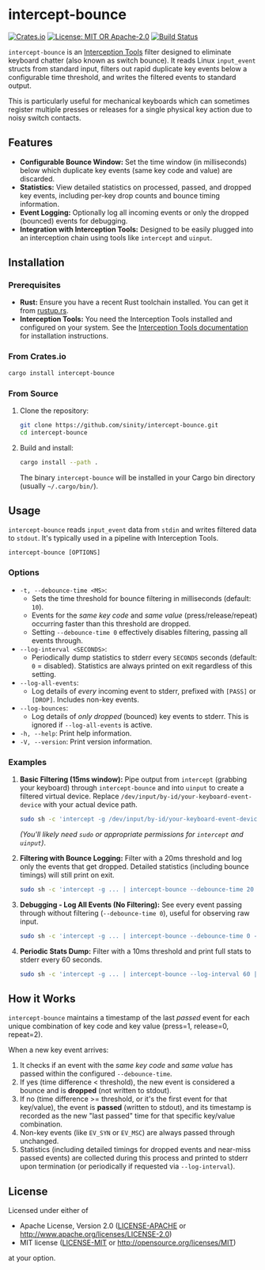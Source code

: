 # intercept-bounce

[![Crates.io](https://img.shields.io/crates/v/intercept-bounce.svg)](https://crates.io/crates/intercept-bounce)
[![License: MIT OR Apache-2.0](https://img.shields.io/badge/License-MIT%20OR%20Apache--2.0-blue.svg)](https://opensource.org/licenses/MIT)
[![Build Status](https://github.com/sinity/intercept-bounce/actions/workflows/rust.yml/badge.svg)](https://github.com/sinity/intercept-bounce/actions/workflows/rust.yml)

`intercept-bounce` is an [Interception Tools](https://gitlab.com/interception/linux/tools) filter designed to eliminate keyboard chatter (also known as switch bounce). It reads Linux `input_event` structs from standard input, filters out rapid duplicate key events below a configurable time threshold, and writes the filtered events to standard output.

This is particularly useful for mechanical keyboards which can sometimes register multiple presses or releases for a single physical key action due to noisy switch contacts.

## Features

*   **Configurable Bounce Window:** Set the time window (in milliseconds) below which duplicate key events (same key code and value) are discarded.
*   **Statistics:** View detailed statistics on processed, passed, and dropped key events, including per-key drop counts and bounce timing information.
*   **Event Logging:** Optionally log all incoming events or only the dropped (bounced) events for debugging.
*   **Integration with Interception Tools:** Designed to be easily plugged into an interception chain using tools like `intercept` and `uinput`.

## Installation

### Prerequisites

*   **Rust:** Ensure you have a recent Rust toolchain installed. You can get it from [rustup.rs](https://rustup.rs/).
*   **Interception Tools:** You need the Interception Tools installed and configured on your system. See the [Interception Tools documentation](https://gitlab.com/interception/linux/tools) for installation instructions.

### From Crates.io

```bash
cargo install intercept-bounce
```

### From Source

1.  Clone the repository:
    ```bash
    git clone https://github.com/sinity/intercept-bounce.git
    cd intercept-bounce
    ```
2.  Build and install:
    ```bash
    cargo install --path .
    ```
    The binary `intercept-bounce` will be installed in your Cargo bin directory (usually `~/.cargo/bin/`).

## Usage

`intercept-bounce` reads `input_event` data from `stdin` and writes filtered data to `stdout`. It's typically used in a pipeline with Interception Tools.

```
intercept-bounce [OPTIONS]
```

### Options

*   `-t, --debounce-time <MS>`:
    *   Sets the time threshold for bounce filtering in milliseconds (default: `10`).
    *   Events for the *same key code* and *same value* (press/release/repeat) occurring faster than this threshold are dropped.
    *   Setting `--debounce-time 0` effectively disables filtering, passing all events through.
*   `--log-interval <SECONDS>`:
    *   Periodically dump statistics to stderr every `SECONDS` seconds (default: `0` = disabled). Statistics are always printed on exit regardless of this setting.
*   `--log-all-events`:
    *   Log details of *every* incoming event to stderr, prefixed with `[PASS]` or `[DROP]`. Includes non-key events.
*   `--log-bounces`:
    *   Log details of *only dropped* (bounced) key events to stderr. This is ignored if `--log-all-events` is active.
*   `-h, --help`: Print help information.
*   `-V, --version`: Print version information.

### Examples

1.  **Basic Filtering (15ms window):**
    Pipe output from `intercept` (grabbing your keyboard) through `intercept-bounce` and into `uinput` to create a filtered virtual device. Replace `/dev/input/by-id/your-keyboard-event-device` with your actual device path.

    ```bash
    sudo sh -c 'intercept -g /dev/input/by-id/your-keyboard-event-device | intercept-bounce --debounce-time 15 | uinput -d /dev/input/by-id/your-keyboard-event-device'
    ```
    *(You'll likely need `sudo` or appropriate permissions for `intercept` and `uinput`)*.

2.  **Filtering with Bounce Logging:**
    Filter with a 20ms threshold and log only the events that get dropped. Detailed statistics (including bounce timings) will still print on exit.

    ```bash
    sudo sh -c 'intercept -g ... | intercept-bounce --debounce-time 20 --log-bounces | uinput -d ...'
    ```

3.  **Debugging - Log All Events (No Filtering):**
    See every event passing through without filtering (`--debounce-time 0`), useful for observing raw input.

    ```bash
    sudo sh -c 'intercept -g ... | intercept-bounce --debounce-time 0 --log-all-events | uinput -d ...'
    ```

4.  **Periodic Stats Dump:**
    Filter with a 10ms threshold and print full stats to stderr every 60 seconds.

    ```bash
    sudo sh -c 'intercept -g ... | intercept-bounce --log-interval 60 | uinput -d ...'
    ```

## How it Works

`intercept-bounce` maintains a timestamp of the last *passed* event for each unique combination of key code and key value (press=1, release=0, repeat=2).

When a new key event arrives:
1.  It checks if an event with the *same key code* and *same value* has passed within the configured `--debounce-time`.
2.  If yes (time difference < threshold), the new event is considered a bounce and is **dropped** (not written to stdout).
3.  If no (time difference >= threshold, or it's the first event for that key/value), the event is **passed** (written to stdout), and its timestamp is recorded as the new "last passed" time for that specific key/value combination.
4.  Non-key events (like `EV_SYN` or `EV_MSC`) are always passed through unchanged.
5.  Statistics (including detailed timings for dropped events and near-miss passed events) are collected during this process and printed to stderr upon termination (or periodically if requested via `--log-interval`).

## License

Licensed under either of

*   Apache License, Version 2.0 ([LICENSE-APACHE](LICENSE-APACHE) or http://www.apache.org/licenses/LICENSE-2.0)
*   MIT license ([LICENSE-MIT](LICENSE-MIT) or http://opensource.org/licenses/MIT)

at your option.
